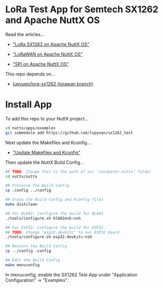 # LoRa Test App for Semtech SX1262 and Apache NuttX OS

Read the articles...

-   ["LoRa SX1262 on Apache NuttX OS"](https://lupyuen.github.io/articles/sx1262)

-   ["LoRaWAN on Apache NuttX OS"](https://lupyuen.github.io/articles/lorawan3)

-   ["SPI on Apache NuttX OS"](https://lupyuen.github.io/articles/spi2)

This repo depends on...

-   [lupyuen/lora-sx1262 (lorawan branch)](https://github.com/lupyuen/lora-sx1262/tree/lorawan)

# Install App

To add this repo to your NuttX project...

```bash
cd nuttx/apps/examples
git submodule add https://github.com/lupyuen/sx1262_test
```

Next update the Makefiles and Kconfig...

-   ["Update Makefiles and Kconfig"](https://lupyuen.github.io/articles/sx1262#update-makefiles-and-kconfig)

Then update the NuttX Build Config...

```bash
## TODO: Change this to the path of our "incubator-nuttx" folder
cd nuttx/nuttx

## Preserve the Build Config
cp .config ../config

## Erase the Build Config and Kconfig files
make distclean

## For BL602: Configure the build for BL602
./tools/configure.sh bl602evb:nsh

## For ESP32: Configure the build for ESP32.
## TODO: Change "esp32-devkitc" to our ESP32 board.
./tools/configure.sh esp32-devkitc:nsh

## Restore the Build Config
cp ../config .config

## Edit the Build Config
make menuconfig 
```

In menuconfig, enable the SX1262 Test App under "Application Configuration" → "Examples".
